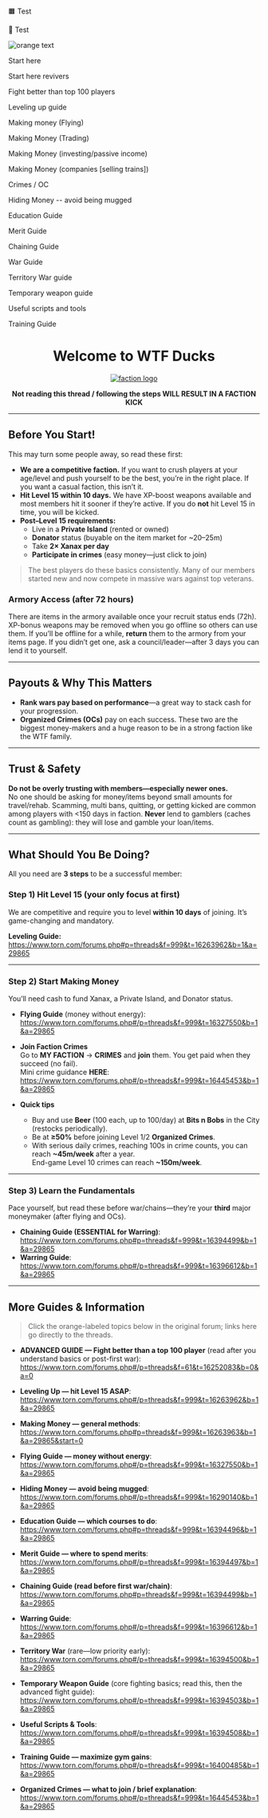🟧 Test  

🔶 Test 

![orange text](https://img.shields.io/badge/Start-Here-orange)

Start here

Start here revivers

Fight better than top 100 players

Leveling up guide

Making money (Flying)

Making Money (Trading)

Making Money (investing/passive income)

Making Money (companies [selling trains])

Crimes / OC

Hiding Money -- avoid being mugged

Education Guide

Merit Guide

Chaining Guide

War Guide

Territory War guide

Temporary weapon guide

Useful scripts and tools

Training Guide



<div align="center">

# Welcome to **WTF Ducks**

[![faction logo](https://editor.torn.com/40323981-a417-4d4e-90b8-9c27da61f98a-553318.gif)](https://editor.torn.com/40323981-a417-4d4e-90b8-9c27da61f98a-553318.gif)

**Not reading this thread / following the steps WILL RESULT IN A FACTION KICK**

</div>

---

## Before You Start!

This may turn some people away, so read these first:

- **We are a competitive faction.** If you want to crush players at your age/level and push yourself to be the best, you’re in the right place. If you want a casual faction, this isn’t it.
- **Hit Level 15 within 10 days.** We have XP-boost weapons available and most members hit it sooner if they’re active. If you do **not** hit Level 15 in time, you will be kicked.
- **Post–Level 15 requirements:**  
  - Live in a **Private Island** (rented or owned)  
  - **Donator** status (buyable on the item market for ~20–25m)  
  - Take **2× Xanax per day**  
  - **Participate in crimes** (easy money—just click to join)

> The best players do these basics consistently. Many of our members started new and now compete in massive wars against top veterans.

### Armory Access (after 72 hours)
There are items in the armory available once your recruit status ends (72h). XP-bonus weapons may be removed when you go offline so others can use them. If you’ll be offline for a while, **return** them to the armory from your items page. If you didn’t get one, ask a council/leader—after 3 days you can lend it to yourself.

---

## Payouts & Why This Matters

- **Rank wars pay based on performance**—a great way to stack cash for your progression.
- **Organized Crimes (OCs)** pay on each success. These two are the biggest money-makers and a huge reason to be in a strong faction like the WTF family.

---

## Trust & Safety

**Do not be overly trusting with members—especially newer ones.**  
No one should be asking for money/items beyond small amounts for travel/rehab. Scamming, multi bans, quitting, or getting kicked are common among players with \<150 days in faction. **Never** lend to gamblers (caches count as gambling): they will lose and gamble your loan/items.

---

## What Should You Be Doing?

All you need are **3 steps** to be a successful member:

### Step 1) Hit Level 15 (your only focus at first)
We are competitive and require you to level **within 10 days** of joining. It’s game-changing and mandatory.

**Leveling Guide:**  
<https://www.torn.com/forums.php#p=threads&f=999&t=16263962&b=1&a=29865>

---

### Step 2) Start Making Money
You’ll need cash to fund Xanax, a Private Island, and Donator status.

- **Flying Guide** (money without energy):  
  <https://www.torn.com/forums.php#/p=threads&f=999&t=16327550&b=1&a=29865>

- **Join Faction Crimes**  
  Go to **MY FACTION** → **CRIMES** and **join** them. You get paid when they succeed (no fail).  
  Mini crime guidance **HERE**:  
  <https://www.torn.com/forums.php#/p=threads&f=999&t=16445453&b=1&a=29865>

- **Quick tips**
  - Buy and use **Beer** (100 each, up to 100/day) at **Bits n Bobs** in the City (restocks periodically).
  - Be at **≥50%** before joining Level 1/2 **Organized Crimes**.
  - With serious daily crimes, reaching 100s in crime counts, you can reach **~45m/week** after a year.  
    End-game Level 10 crimes can reach **~150m/week**.

---

### Step 3) Learn the Fundamentals
Pace yourself, but read these before war/chains—they’re your **third** major moneymaker (after flying and OCs).

- **Chaining Guide (ESSENTIAL for Warring)**:  
  <https://www.torn.com/forums.php#p=threads&f=999&t=16394499&b=1&a=29865>
- **Warring Guide**:  
  <https://www.torn.com/forums.php#/p=threads&f=999&t=16396612&b=1&a=29865>

---

## More Guides & Information

> Click the orange-labeled topics below in the original forum; links here go directly to the threads.

- **ADVANCED GUIDE — Fight better than a top 100 player** (read after you understand basics or post-first war):  
  <https://www.torn.com/forums.php#/p=threads&f=61&t=16252083&b=0&a=0>

- **Leveling Up — hit Level 15 ASAP**:  
  <https://www.torn.com/forums.php#/p=threads&f=999&t=16263962&b=1&a=29865>

- **Making Money — general methods**:  
  <https://www.torn.com/forums.php#p=threads&f=999&t=16263963&b=1&a=29865&start=0>

- **Flying Guide — money without energy**:  
  <https://www.torn.com/forums.php#/p=threads&f=999&t=16327550&b=1&a=29865>

- **Hiding Money — avoid being mugged**:  
  <https://www.torn.com/forums.php#/p=threads&f=999&t=16290140&b=1&a=29865>

- **Education Guide — which courses to do**:  
  <https://www.torn.com/forums.php#p=threads&f=999&t=16394496&b=1&a=29865>

- **Merit Guide — where to spend merits**:  
  <https://www.torn.com/forums.php#/p=threads&f=999&t=16394497&b=1&a=29865>

- **Chaining Guide (read before first war/chain)**:  
  <https://www.torn.com/forums.php#p=threads&f=999&t=16394499&b=1&a=29865>

- **Warring Guide**:  
  <https://www.torn.com/forums.php#/p=threads&f=999&t=16396612&b=1&a=29865>

- **Territory War** (rare—low priority early):  
  <https://www.torn.com/forums.php#/p=threads&f=999&t=16394500&b=1&a=29865>

- **Temporary Weapon Guide** (core fighting basics; read this, then the advanced fight guide):  
  <https://www.torn.com/forums.php#/p=threads&f=999&t=16394503&b=1&a=29865>

- **Useful Scripts & Tools**:  
  <https://www.torn.com/forums.php#/p=threads&f=999&t=16394508&b=1&a=29865>

- **Training Guide — maximize gym gains**:  
  <https://www.torn.com/forums.php#/p=threads&f=999&t=16400485&b=1&a=29865>

- **Organized Crimes — what to join / brief explanation**:  
  <https://www.torn.com/forums.php#/p=threads&f=999&t=16445453&b=1&a=29865>
